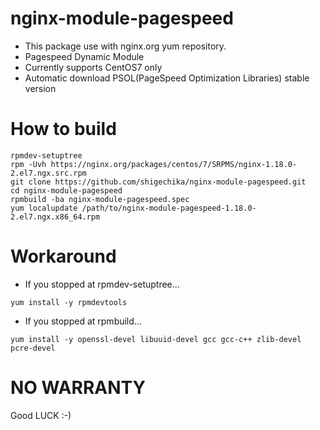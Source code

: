# nginx-module-pagespeed

- This package use with nginx.org yum repository.
- Pagespeed Dynamic Module
- Currently supports CentOS7 only
- Automatic download PSOL(PageSpeed Optimization Libraries) stable version

# How to build

```
rpmdev-setuptree
rpm -Uvh https://nginx.org/packages/centos/7/SRPMS/nginx-1.18.0-2.el7.ngx.src.rpm
git clone https://github.com/shigechika/nginx-module-pagespeed.git
cd nginx-module-pagespeed
rpmbuild -ba nginx-module-pagespeed.spec
yum localupdate /path/to/nginx-module-pagespeed-1.18.0-2.el7.ngx.x86_64.rpm
```

# Workaround

- If you stopped at rpmdev-setuptree...

```
yum install -y rpmdevtools
```

- If you stopped at rpmbuild...

```
yum install -y openssl-devel libuuid-devel gcc gcc-c++ zlib-devel pcre-devel
```

# NO WARRANTY

Good LUCK :-)
